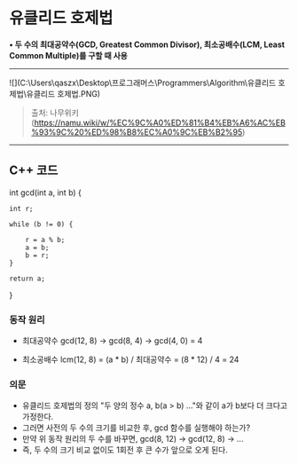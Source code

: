<h1>유클리드 호제법</h1>

**• 두 수의 최대공약수(GCD, Greatest Common Divisor), 최소공배수(LCM, Least Common Multiple)를 구할 때 사용**



---

![](C:\Users\qaszx\Desktop\프로그래머스\Programmers\Algorithm\유클리드 호제법\유클리드 호제법.PNG)

> 출처: 나무위키(https://namu.wiki/w/%EC%9C%A0%ED%81%B4%EB%A6%AC%EB%93%9C%20%ED%98%B8%EC%A0%9C%EB%B2%95)

---



<h2>C++ 코드</h2>

int gcd(int a, int b) {

	int r;
	
	while (b != 0) {
	
		r = a % b;
		a = b;
		b = r;
	}
	
	return a;
}



<h3>동작 원리</h3>

* 최대공약수 gcd(12, 8)  → gcd(8, 4) → gcd(4, 0) = 4

* 최소공배수 lcm(12, 8) = (a * b) / 최대공약수 = (8 * 12) / 4 = 24



<h3>의문</h3>

* 유클리드 호제법의 정의 "두 양의 정수 a, b(a > b) ..."와 같이 a가 b보다 더 크다고 가정한다.
* 그러면 사전의 두 수의 크기를 비교한 후, gcd 함수를 실행해야 하는가?
* 만약 위 동작 원리의 두 수를 바꾸면, gcd(8, 12) → gcd(12, 8) → ...
* 즉, 두 수의 크기 비교 없이도 1회전 후 큰 수가 앞으로 오게 된다.

 